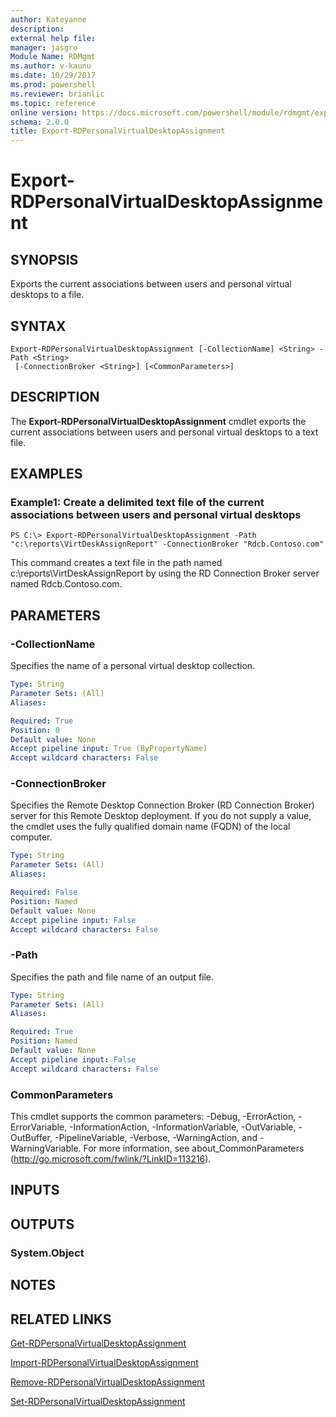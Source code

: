 ```yaml
---
author: Kateyanne
description: 
external help file: 
manager: jasgro
Module Name: RDMgmt
ms.author: v-kaunu
ms.date: 10/29/2017
ms.prod: powershell
ms.reviewer: brianlic
ms.topic: reference
online version: https://docs.microsoft.com/powershell/module/rdmgmt/export-rdpersonalvirtualdesktopassignment?view=windowsserver2012r2-ps&wt.mc_id=ps-gethelp
schema: 2.0.0
title: Export-RDPersonalVirtualDesktopAssignment
---
```


# Export-RDPersonalVirtualDesktopAssignment

## SYNOPSIS
Exports the current associations between users and personal virtual desktops to a file.

## SYNTAX

```
Export-RDPersonalVirtualDesktopAssignment [-CollectionName] <String> -Path <String>
 [-ConnectionBroker <String>] [<CommonParameters>]
```

## DESCRIPTION
The **Export-RDPersonalVirtualDesktopAssignment** cmdlet exports the current associations between users and personal virtual desktops to a text file.

## EXAMPLES

### Example1: Create a delimited text file of the current associations between users and personal virtual desktops
```
PS C:\> Export-RDPersonalVirtualDesktopAssignment -Path "c:\reports\VirtDeskAssignReport" -ConnectionBroker "Rdcb.Contoso.com"
```

This command creates a text file in the path named c:\reports\VirtDeskAssignReport by using the RD Connection Broker server named Rdcb.Contoso.com.

## PARAMETERS

### -CollectionName
Specifies the name of a personal virtual desktop collection.

```yaml
Type: String
Parameter Sets: (All)
Aliases: 

Required: True
Position: 0
Default value: None
Accept pipeline input: True (ByPropertyName)
Accept wildcard characters: False
```

### -ConnectionBroker
Specifies the Remote Desktop Connection Broker (RD Connection Broker) server for this Remote Desktop deployment.
If you do not supply a value, the cmdlet uses the fully qualified domain name (FQDN) of the local computer.

```yaml
Type: String
Parameter Sets: (All)
Aliases: 

Required: False
Position: Named
Default value: None
Accept pipeline input: False
Accept wildcard characters: False
```

### -Path
Specifies the path and file name of an output file.

```yaml
Type: String
Parameter Sets: (All)
Aliases: 

Required: True
Position: Named
Default value: None
Accept pipeline input: False
Accept wildcard characters: False
```

### CommonParameters
This cmdlet supports the common parameters: -Debug, -ErrorAction, -ErrorVariable, -InformationAction, -InformationVariable, -OutVariable, -OutBuffer, -PipelineVariable, -Verbose, -WarningAction, and -WarningVariable. For more information, see about_CommonParameters (http://go.microsoft.com/fwlink/?LinkID=113216).

## INPUTS

## OUTPUTS

### System.Object

## NOTES

## RELATED LINKS

[Get-RDPersonalVirtualDesktopAssignment](./Get-RDPersonalVirtualDesktopAssignment.md)

[Import-RDPersonalVirtualDesktopAssignment](./Import-RDPersonalVirtualDesktopAssignment.md)

[Remove-RDPersonalVirtualDesktopAssignment](./Remove-RDPersonalVirtualDesktopAssignment.md)

[Set-RDPersonalVirtualDesktopAssignment](./Set-RDPersonalVirtualDesktopAssignment.md)


